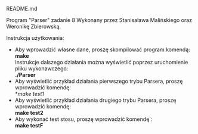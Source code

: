 README.md

Program "Parser" zadanie 8
Wykonany przez Stanisaława Malińskiego oraz Weronikę Zbierowską.

Instrukcja użytkowania:
- Aby wprowadzić własne dane, proszę skompilować program komendą:  
	**make**  
  Instrukcje dalszego działania można wyświetlić poprzez uruchomienie pliku wykonawczego:  
	**./Parser**  
- Aby wyświetlić przykład działania pierwszego trybu Parsera, proszę wprowadzić komendę:  
	**make test1*  
- Aby wyświetlić przykład działania drugiego trybu Parsera, proszę wprowadzić komendę:  
	**make test2**  
- Aby wykonać test stosu, proszę wprowadzić komendę`:  
	**make testF**  
